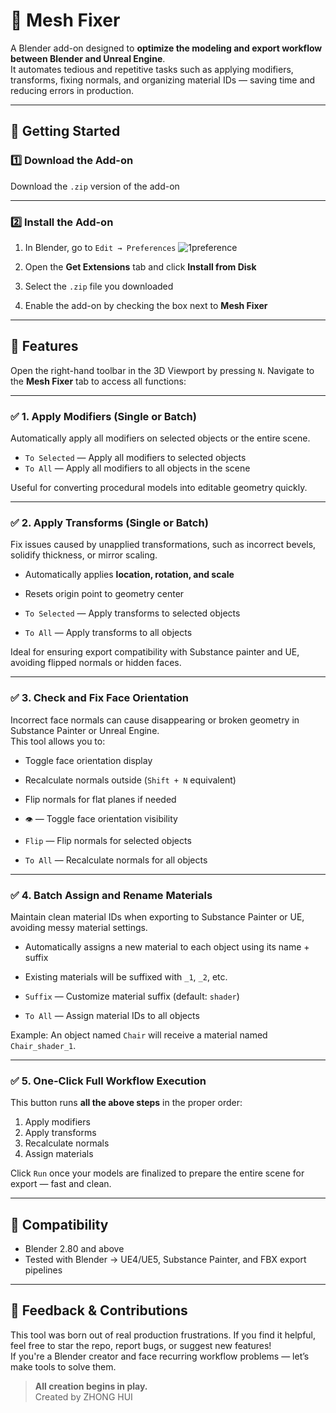 # 🧩 Mesh Fixer

A Blender add-on designed to **optimize the modeling and export workflow between Blender and Unreal Engine**.  
It automates tedious and repetitive tasks such as applying modifiers, transforms, fixing normals, and organizing material IDs — saving time and reducing errors in production.

---

## 🚀 Getting Started

### 1️⃣ Download the Add-on

Download the `.zip` version of the add-on 


---

### 2️⃣ Install the Add-on

1. In Blender, go to `Edit → Preferences`
![1preference](https://github.com/user-attachments/assets/62bc9257-43a5-4b54-9208-34bf1cd20ae6)

3. Open the **Get Extensions** tab and click **Install from Disk**
4. Select the `.zip` file you downloaded
5. Enable the add-on by checking the box next to **Mesh Fixer**

---

## 🔧 Features

Open the right-hand toolbar in the 3D Viewport by pressing `N`. Navigate to the **Mesh Fixer** tab to access all functions:

---

### ✅ 1. Apply Modifiers (Single or Batch)

Automatically apply all modifiers on selected objects or the entire scene.

- `To Selected` — Apply all modifiers to selected objects  
- `To All` — Apply all modifiers to all objects in the scene  

Useful for converting procedural models into editable geometry quickly.

---

### ✅ 2. Apply Transforms (Single or Batch)

Fix issues caused by unapplied transformations, such as incorrect bevels, solidify thickness, or mirror scaling.

- Automatically applies **location, rotation, and scale**
- Resets origin point to geometry center

- `To Selected` — Apply transforms to selected objects  
- `To All` — Apply transforms to all objects  

Ideal for ensuring export compatibility with Substance painter and UE, avoiding flipped normals or hidden faces.

---

### ✅ 3. Check and Fix Face Orientation

Incorrect face normals can cause disappearing or broken geometry in Substance Painter or Unreal Engine.  
This tool allows you to:

- Toggle face orientation display  
- Recalculate normals outside (`Shift + N` equivalent)  
- Flip normals for flat planes if needed

- `👁️` — Toggle face orientation visibility
- `Flip` — Flip normals for selected objects
- `To All` — Recalculate normals for all objects  

---

### ✅ 4. Batch Assign and Rename Materials

Maintain clean material IDs when exporting to Substance Painter or UE, avoiding messy material settings.

- Automatically assigns a new material to each object using its name + suffix
- Existing materials will be suffixed with `_1`, `_2`, etc.

- `Suffix` — Customize material suffix (default: `shader`)
- `To All` — Assign material IDs to all objects  

Example: An object named `Chair` will receive a material named `Chair_shader_1`.

---

### ✅ 5. One-Click Full Workflow Execution

This button runs **all the above steps** in the proper order:

1. Apply modifiers  
2. Apply transforms  
3. Recalculate normals  
4. Assign materials  

Click `Run` once your models are finalized to prepare the entire scene for export — fast and clean.

---

## 📂 Compatibility

- Blender 2.80 and above
- Tested with Blender → UE4/UE5, Substance Painter, and FBX export pipelines

---

## 🙌 Feedback & Contributions

This tool was born out of real production frustrations. If you find it helpful, feel free to star the repo, report bugs, or suggest new features!  
If you're a Blender creator and face recurring workflow problems — let’s make tools to solve them.

> **All creation begins in play.**  
Created by ZHONG HUI

